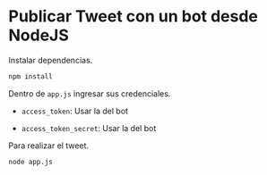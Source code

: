 # Publicar Tweet con un bot desde NodeJS

Instalar dependencias.

```bash
npm install
```

Dentro de `app.js` ingresar sus credenciales.

* `access_token`: Usar la del bot

* `access_token_secret`: Usar la del bot

Para realizar el tweet.

```bash
node app.js
```
